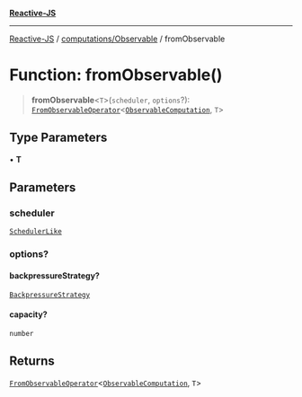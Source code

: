[**Reactive-JS**](../../../README.md)

***

[Reactive-JS](../../../README.md) / [computations/Observable](../README.md) / fromObservable

# Function: fromObservable()

> **fromObservable**\<`T`\>(`scheduler`, `options`?): [`FromObservableOperator`](../../type-aliases/FromObservableOperator.md)\<[`ObservableComputation`](../interfaces/ObservableComputation.md), `T`\>

## Type Parameters

• **T**

## Parameters

### scheduler

[`SchedulerLike`](../../../utils/interfaces/SchedulerLike.md)

### options?

#### backpressureStrategy?

[`BackpressureStrategy`](../../../utils/type-aliases/BackpressureStrategy.md)

#### capacity?

`number`

## Returns

[`FromObservableOperator`](../../type-aliases/FromObservableOperator.md)\<[`ObservableComputation`](../interfaces/ObservableComputation.md), `T`\>
